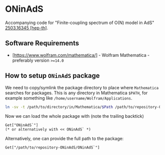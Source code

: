 # ONinAdS

Accompanying code for "Finite-coupling spectrum of O(N) model in AdS" [2503.16345 \[hep-th\]](https://arxiv.org/abs/2503.16345).

## Software Requirements

- [https://www.wolfram.com/mathematica/] - Wolfram Mathematica - preferably version `>=14.0`

## How to setup `ONinAdS` package

We need to copy/symlink the package directory to place where `Mathematica` searches
for packages. This is any directory in Mathematica `$PATH`, for example something
like `/home/username/Wolfram/Applications`.
```sh
ln -sv -t /path/to/directory/in/Mathematica/$Path /path/to/repository-ONinAdS/ONinAdS
```

Now we can load the whole package with (note the trailing backtick)
```mma
Get["ONinAdS`"]
(* or alternatively with << ONinAdS` *)
```

Alternatively, one can provide the full path to the package:
```mma
Get["/path/to/repository-ONinAdS/ONinAdS`"]
```
